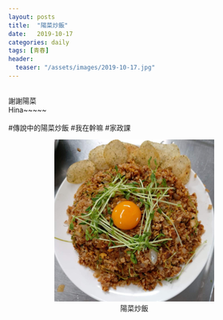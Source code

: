 ```yaml
---
layout: posts
title:  "陽菜炒飯"
date:   2019-10-17
categories: daily
tags: [青春]
header: 
  teaser: "/assets/images/2019-10-17.jpg"
---
```

<br>
謝謝陽菜<br>
Hina~~~~~<br><br>
#傳說中的陽菜炒飯
#我在幹嘛
#家政課<br>

<div style="text-align: center;">
    <figure>
        <img src="/assets/images/2019-10-17.jpg" style="width:320px;" alt="陽菜炒飯">
        <figcaption>陽菜炒飯</figcaption>
    </figure>
</div>

<!-- <style>
.center {
    display: flex;
    justify-content: center;
}
</style>
<div class="center">
![陽菜炒飯](/assets/images/2019-10-17.jpg){: style="width: 320px;" }
</div>
<figcaption>陽菜炒飯</figcaption><br> -->